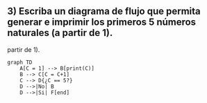 ## 3) Escriba un diagrama de flujo que permita generar e imprimir los primeros 5 números naturales (a partir de 1).
partir de 1).
```mermaid
graph TD
    A[C = 1] --> B[print(C)]
    B --> C[C = C+1]
    C --> D{¿C == 5?}
    D -->|No| B
    D -->|Si| F[end]